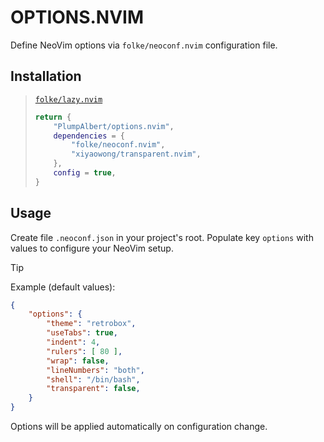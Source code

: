 # OPTIONS.NVIM

Define NeoVim options via `folke/neoconf.nvim` configuration file.

## Installation

> [`folke/lazy.nvim`](https://github.com/folke/lazy.nvim)
> ```lua
> return {
>     "PlumpAlbert/options.nvim",
>     dependencies = {
>         "folke/neoconf.nvim",
>         "xiyaowong/transparent.nvim",
>     },
>     config = true,
> }
> ```

## Usage

Create file `.neoconf.json` in your project's root. Populate key `options` with
values to configure your NeoVim setup.

> [!TIP]
> Example (default values):
> ```json
> {
>     "options": {
>         "theme": "retrobox",
>         "useTabs": true,
>         "indent": 4,
>         "rulers": [ 80 ],
>         "wrap": false,
>         "lineNumbers": "both",
>         "shell": "/bin/bash",
>         "transparent": false,
>     }
> }
> ```

Options will be applied automatically on configuration change.
